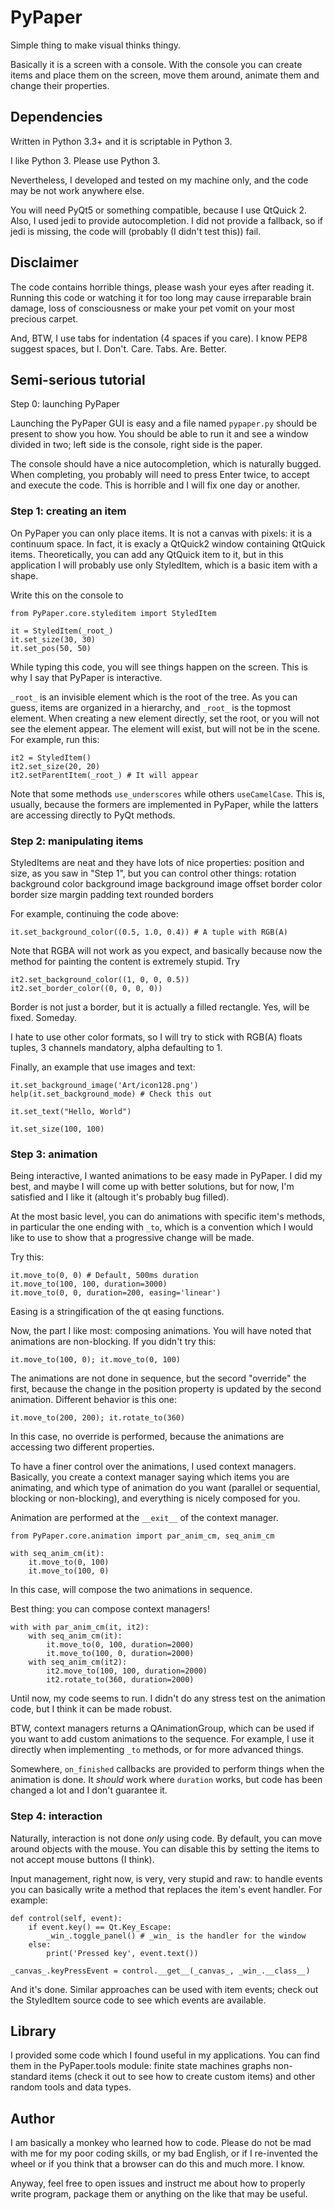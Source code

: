 # PyPaper
Simple thing to make visual thinks thingy.

Basically it is a screen with a console. With the console you can create
items and place them on the screen, move them around, animate them and
change their properties.

## Dependencies
Written in Python 3.3+ and it is scriptable in Python 3.

I like Python 3. Please use Python 3.

Nevertheless, I developed and tested on my machine only, and the code may
be not work anywhere else.

You will need PyQt5 or something compatible, because I use QtQuick 2.
Also, I used jedi to provide autocompletion. I did not provide a fallback,
so if jedi is missing, the code will (probably (I didn't test this)) fail.

## Disclaimer
The code contains horrible things, please wash your eyes after reading it.
Running this code or watching it for too long may cause irreparable
brain damage, loss of consciousness or make your pet vomit on your most
precious carpet.

And, BTW, I use tabs for indentation (4 spaces if you care).
I know PEP8 suggest spaces, but I. Don't. Care. Tabs. Are. Better.

## Semi-serious tutorial
Step 0: launching PyPaper

Launching the PyPaper GUI is easy and a file named `pypaper.py` should
be present to show you how. You should be able to run it and see a
window divided in two; left side is the console, right side is the paper.

The console should have a nice autocompletion, which is naturally bugged.
When completing, you probably will need to press Enter twice, to accept
and execute the code. This is horrible and I will fix one day or another.

### Step 1: creating an item

On PyPaper you can only place items. It is not a canvas with pixels: it is
a continuum space. In fact, it is exacly a QtQuick2 window containing
QtQuick items. Theoretically, you can add any QtQuick item to it, but in
this application I will probably use only StyledItem, which is a basic item
with a shape.

Write this on the console to 

	from PyPaper.core.styleditem import StyledItem

	it = StyledItem(_root_)
	it.set_size(30, 30)
	it.set_pos(50, 50)

While typing this code, you will see things happen on the screen. This is
why I say that PyPaper is interactive.

`_root_` is an invisible element which is the root of the tree. As you can
guess, items are organized in a hierarchy, and `_root_` is the topmost
element. When creating a new element directly, set the root, or you will
not see the element appear. The element will exist, but will not be in the
scene. For example, run this:

	it2 = StyledItem()
	it2.set_size(20, 20)
	it2.setParentItem(_root_) # It will appear

Note that some methods `use_underscores` while others `useCamelCase`.
This is, usually, because the formers are implemented in PyPaper, while
the latters are accessing directly to PyQt methods.

### Step 2: manipulating items

StyledItems are neat and they have lots of nice properties: position and
size, as you saw in "Step 1", but you can control other things:
	rotation
	background color
	background image
	background image offset
	border color
	border size
	margin
	padding
	text
	rounded borders

For example, continuing the code above:
	
	it.set_background_color((0.5, 1.0, 0.4)) # A tuple with RGB(A)

Note that RGBA will not work as you expect, and basically because now
the method for painting the content is extremely stupid. Try

	it2.set_background_color((1, 0, 0, 0.5))
	it2.set_border_color((0, 0, 0, 0))

Border is not just a border, but it is actually a filled rectangle.
Yes, will be fixed. Someday.

I hate to use other color formats, so I will try to stick with
RGB(A) floats tuples, 3 channels mandatory, alpha defaulting to 1.

Finally, an example that use images and text:

	it.set_background_image('Art/icon128.png')
	help(it.set_background_mode) # Check this out

	it.set_text("Hello, World")

	it.set_size(100, 100)

### Step 3: animation

Being interactive, I wanted animations to be easy made in PyPaper.
I did my best, and maybe I will come up with better solutions, but for
now, I'm satisfied and I like it (altough it's probably bug filled).

At the most basic level, you can do animations with specific item's
methods, in particular the one ending with `_to`, which is a convention
which I would like to use to show that a progressive change will be made.

Try this:

	it.move_to(0, 0) # Default, 500ms duration
	it.move_to(100, 100, duration=3000)
	it.move_to(0, 0, duration=200, easing='linear')

Easing is a stringification of the qt easing functions.

Now, the part I like most: composing animations. You will have noted that
animations are non-blocking. If you didn't try this:

	it.move_to(100, 0); it.move_to(0, 100)

The animations are not done in sequence, but the secord "override"
the first, because the change in the position property is updated by
the second animation. Different behavior is this one:

	it.move_to(200, 200); it.rotate_to(360)

In this case, no override is performed, because the animations are
accessing two different properties.

To have a finer control over the animations, I used context managers.
Basically, you create a context manager saying which items you are
animating, and which type of animation do you want (parallel or
sequential, blocking or non-blocking), and everything is nicely composed
for you.

Animation are performed at the `__exit__` of the context manager.

	from PyPaper.core.animation import par_anim_cm, seq_anim_cm

	with seq_anim_cm(it):
		it.move_to(0, 100)
		it.move_to(100, 0)
	
In this case, will compose the two animations in sequence.

Best thing: you can compose context managers!

	with with par_anim_cm(it, it2):
		with seq_anim_cm(it):
			it.move_to(0, 100, duration=2000)
			it.move_to(100, 0, duration=2000)
		with seq_anim_cm(it2):
			it2.move_to(100, 100, duration=2000)
			it2.rotate_to(360, duration=2000)

Until now, my code seems to run. I didn't do any stress test on the
animation code, but I think it can be made robust.

BTW, context managers returns a QAnimationGroup, which can be used
if you want to add custom animations to the sequence. For example, I use
it directly when implementing `_to` methods, or for more advanced things.

Somewhere, `on_finished` callbacks are provided to perform things when
the animation is done. It *should* work where `duration` works, but code
has been changed a lot and I don't guarantee it.

### Step 4: interaction

Naturally, interaction is not done *only* using code.
By default, you can move around objects with the mouse. You can disable
this by setting the items to not accept mouse buttons (I think).

Input management, right now, is very, very stupid and raw: to handle
events you can basically write a method that replaces the item's event
handler. For example:

	def control(self, event):
		if event.key() == Qt.Key_Escape:
			_win_.toggle_panel() # _win_ is the handler for the window
		else:
			print('Pressed key', event.text())

	_canvas_.keyPressEvent = control.__get__(_canvas_, _win_.__class__)

And it's done. Similar approaches can be used with item events; check out
the StyledItem source code to see which events are available.

## Library

I provided some code which I found useful in my applications. You can find
them in the PyPaper.tools module:
	finite state machines
	graphs
	non-standard items (check it out to see how to create custom items)
and other random tools and data types.

## Author
I am basically a monkey who learned how to code.
Please do not be mad with me for my poor coding skills, or my
bad English, or if I re-invented the wheel or if you think that
a browser can do this and much more. I know.

Anyway, feel free to open issues and instruct me about how to properly
write program, package them or anything on the like that may be useful.


